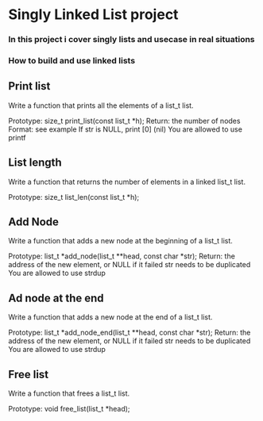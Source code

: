 # Singly Linked List project

### In this project i cover singly lists and usecase in real situations
### How to build and use linked lists

## Print list
Write a function that prints all the elements of a list_t list.

Prototype: size_t print_list(const list_t *h);
Return: the number of nodes
Format: see example
If str is NULL, print [0] (nil)
You are allowed to use printf
## List length
Write a function that returns the number of elements in a linked list_t list.

Prototype: size_t list_len(const list_t *h);
## Add Node
Write a function that adds a new node at the beginning of a list_t list.

Prototype: list_t *add_node(list_t **head, const char *str);
Return: the address of the new element, or NULL if it failed
str needs to be duplicated
You are allowed to use strdup
## Ad node at the end
Write a function that adds a new node at the end of a list_t list.

Prototype: list_t *add_node_end(list_t **head, const char *str);
Return: the address of the new element, or NULL if it failed
str needs to be duplicated
You are allowed to use strdup
## Free list
Write a function that frees a list_t list.

Prototype: void free_list(list_t *head);


